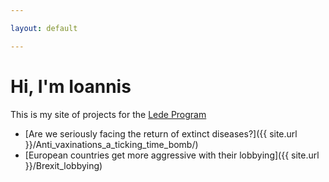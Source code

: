 ```yaml
---

layout: default

---
```


# Hi, I'm Ioannis

This is my site of projects for the [Lede Program](http://ledeprogram.com)

* [Are we seriously facing the return of extinct diseases?]({{ site.url }}/Anti_vaxinations_a_ticking_time_bomb/)
* [European countries get more aggressive with their lobbying]({{ site.url }}/Brexit_lobbying)
